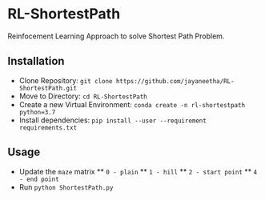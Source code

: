 # RL-ShortestPath
Reinfocement Learning Approach to solve Shortest Path Problem.

## Installation
* Clone Repository: `git clone https://github.com/jayaneetha/RL-ShortestPath.git`
* Move to Directory: `cd RL-ShortestPath`
* Create a new Virtual Environment: `conda create -n rl-shortestpath python=3.7`
* Install dependencies: `pip install --user --requirement requirements.txt`

## Usage
* Update the `maze` matrix
** `0 - plain`
** `1 - hill`
** `2 - start point`
** `4 - end point`
* Run `python ShortestPath.py`
